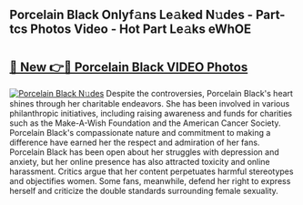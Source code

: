 ## Porcelain Black Onlyf𝚊ns Le𝚊ked N𝚞des - Part-tcs Photos Video - Hot Part Le𝚊ks eWhOE

# <h2><a href="http://ab75335.deff.icu/?id=Porcelain+Black">🔗 New 👉🔴 Porcelain Black VIDEO Photos</a></h2>

[![Porcelain Black N𝚞des](https://i.imgur.com/rIISA9y.gif)](http://ab75335.deff.icu/?id=Porcelain+Black)
Despite the controversies, Porcelain Black's heart shines through her charitable endeavors. She has been involved in various philanthropic initiatives, including raising awareness and funds for charities such as the Make-A-Wish Foundation and the American Cancer Society. Porcelain Black's compassionate nature and commitment to making a difference have earned her the respect and admiration of her fans. Porcelain Black has been open about her struggles with depression and anxiety, but her online presence has also attracted toxicity and online harassment. Critics argue that her content perpetuates harmful stereotypes and objectifies women. Some fans, meanwhile, defend her right to express herself and criticize the double standards surrounding female sexuality.
